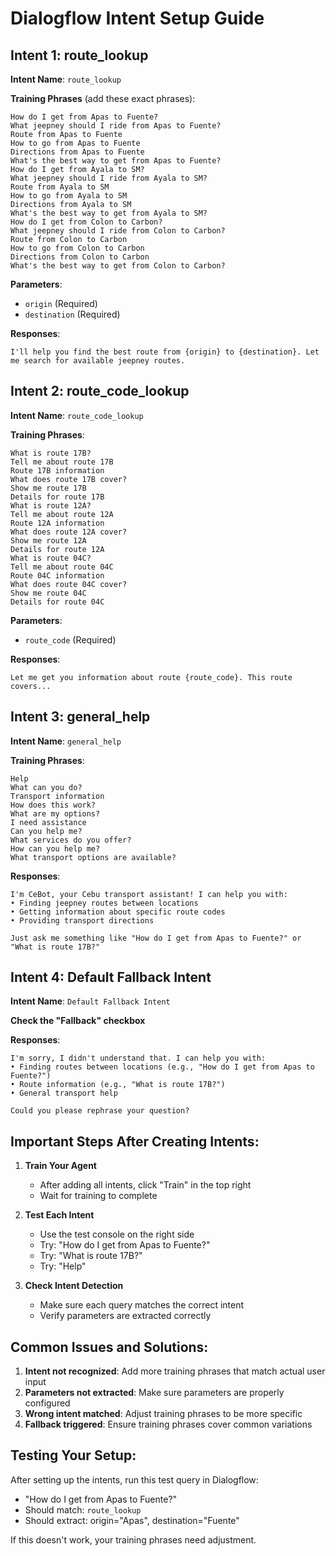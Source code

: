 # Dialogflow Intent Setup Guide

## Intent 1: route_lookup

**Intent Name**: `route_lookup`

**Training Phrases** (add these exact phrases):
```
How do I get from Apas to Fuente?
What jeepney should I ride from Apas to Fuente?
Route from Apas to Fuente
How to go from Apas to Fuente
Directions from Apas to Fuente
What's the best way to get from Apas to Fuente?
How do I get from Ayala to SM?
What jeepney should I ride from Ayala to SM?
Route from Ayala to SM
How to go from Ayala to SM
Directions from Ayala to SM
What's the best way to get from Ayala to SM?
How do I get from Colon to Carbon?
What jeepney should I ride from Colon to Carbon?
Route from Colon to Carbon
How to go from Colon to Carbon
Directions from Colon to Carbon
What's the best way to get from Colon to Carbon?
```

**Parameters**:
- `origin` (Required)
- `destination` (Required)

**Responses**:
```
I'll help you find the best route from {origin} to {destination}. Let me search for available jeepney routes.
```

## Intent 2: route_code_lookup

**Intent Name**: `route_code_lookup`

**Training Phrases**:
```
What is route 17B?
Tell me about route 17B
Route 17B information
What does route 17B cover?
Show me route 17B
Details for route 17B
What is route 12A?
Tell me about route 12A
Route 12A information
What does route 12A cover?
Show me route 12A
Details for route 12A
What is route 04C?
Tell me about route 04C
Route 04C information
What does route 04C cover?
Show me route 04C
Details for route 04C
```

**Parameters**:
- `route_code` (Required)

**Responses**:
```
Let me get you information about route {route_code}. This route covers...
```

## Intent 3: general_help

**Intent Name**: `general_help`

**Training Phrases**:
```
Help
What can you do?
Transport information
How does this work?
What are my options?
I need assistance
Can you help me?
What services do you offer?
How can you help me?
What transport options are available?
```

**Responses**:
```
I'm CeBot, your Cebu transport assistant! I can help you with:
• Finding jeepney routes between locations
• Getting information about specific route codes
• Providing transport directions

Just ask me something like "How do I get from Apas to Fuente?" or "What is route 17B?"
```

## Intent 4: Default Fallback Intent

**Intent Name**: `Default Fallback Intent`

**Check the "Fallback" checkbox**

**Responses**:
```
I'm sorry, I didn't understand that. I can help you with:
• Finding routes between locations (e.g., "How do I get from Apas to Fuente?")
• Route information (e.g., "What is route 17B?")
• General transport help

Could you please rephrase your question?
```

## Important Steps After Creating Intents:

1. **Train Your Agent**
   - After adding all intents, click "Train" in the top right
   - Wait for training to complete

2. **Test Each Intent**
   - Use the test console on the right side
   - Try: "How do I get from Apas to Fuente?"
   - Try: "What is route 17B?"
   - Try: "Help"

3. **Check Intent Detection**
   - Make sure each query matches the correct intent
   - Verify parameters are extracted correctly

## Common Issues and Solutions:

1. **Intent not recognized**: Add more training phrases that match actual user input
2. **Parameters not extracted**: Make sure parameters are properly configured
3. **Wrong intent matched**: Adjust training phrases to be more specific
4. **Fallback triggered**: Ensure training phrases cover common variations

## Testing Your Setup:

After setting up the intents, run this test query in Dialogflow:
- "How do I get from Apas to Fuente?"
- Should match: `route_lookup`
- Should extract: origin="Apas", destination="Fuente"

If this doesn't work, your training phrases need adjustment.

